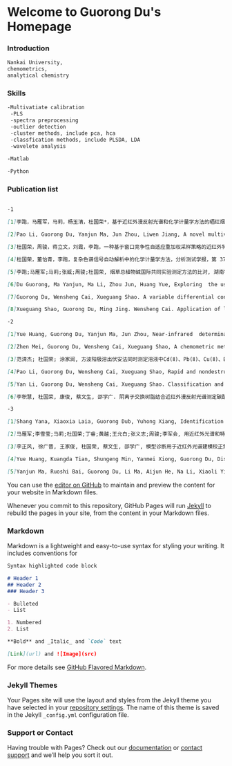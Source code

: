 # Welcome to Guorong Du's Homepage

### Introduction
```markdown
Nankai University, 
chemometrics, 
analytical chemistry
```
### Skills
```markdown
-Multivatiate calibration
 -PLS
 -spectra preprocessing
 -outlier detection
 -cluster methods, include pca, hca
 -classfication methods, include PLSDA, LDA
 -wavelete analysis
 
-Matlab

-Python
```
### Publication list
```markdown

-1

[1]李跑，马雁军，马莉，杨玉清，杜国荣*，基于近红外漫反射光谱和化学计量学方法的晒红烟常规化学指标的快速测定，湖南农业大学学报(自然科学版) 2018, 44(3):251–255. DOI:10.13331/j.cnki.jhau.2018.03.005

[2]Pao Li, Guorong Du, Yanjun Ma, Jun Zhou, Liwen Jiang, A novel multivariate calibration method based on variable adaptive boosting partial least squares algorithm, Chemometrics and Intelligent Laboratory Systems 176 (2018) 157–161

[3]杜国荣，周骏，蒋立文，刘霞，李跑，一种基于窗口竞争性自适应重加权采样策略的近红外特征变量选择方法，光谱学与光谱分析，已经接收

[4]杜国荣，董怡青，李跑，复杂色谱信号自动解析中的化学计量学方法，分析测试学报，第 37 卷 第 1 期，2018 年 1 月，Vol. 37 No. 1, 112 ～118

[5]李跑;马雁军;马莉;张威;周骏;杜国荣, 烟草总植物碱国际共同实验测定方法的比对, 湖南农业大学学报(自然科学版), 2017, 43(4), 388-393

[6]Du Guorong, Ma Yanjun, Ma Li, Zhou Jun, Huang Yue, Exploring  the use of NIR reﬂectance spectroscopy in prediction of free L-Asparagine in solanaceae  plants, International Journal of Biological Macromolecules 91 (2016) 426–430

[7]Guorong Du, Wensheng Cai, Xueguang Shao. A variable differential consensus method for improving the quantitative near-infrared spectroscopic analysis. Science China Chemistry, 2012 , 55 (9) :1946-1952.

[8]Xueguang Shao, Guorong Du, Ming Jing. Wensheng Cai. Application of latent projective graph in variable selection for near infrared spectral analysis. Chemometrics and Intelligent Laboratory Systems, 2012, 114: 44~49.

-2

[1]Yue Huang, Guorong Du, Yanjun Ma, Jun Zhou, Near-infrared  determination of polyphenols using linear and nonlinear regression algorithms, Optik 126 (2015) 2030–2034 SCI

[2]Zhen Mei, Guorong Du, Wensheng Cai, Xueguang Shao, A chemometric method to identify selective ion for resolution of overlapping gas chromatography-mass spectrometry signal, Science China Chemistry, 2013, 56(5): 656-663 SCI

[3]范清杰; 杜国荣; 涂家润, 方波阳极溶出伏安法同时测定溶液中Cd(Ⅱ)、Pb(Ⅱ)、Cu(Ⅱ)、Bi(Ⅲ)离子的多元校正方法, 天津大学学报, 2013, 46(2): 145-149 EI

[4]Pao Li, Guorong Du, Wensheng Cai, Xueguang Shao, Rapid and nondestructive analysis of pharmaceutical products using near-infrared diffuse reflectance spectroscopy, Journal of Pharmaceutical and Biomedical Analysis, 2012, 70: 288-294, doi: 10.1016/j.jpba.2012.07.013 SCI

[5]Yan Li, Guorong Du, Wensheng Cai, Xueguang Shao. Classification and quantitative analysis of Azithromycin tablets by Raman spectroscopy and Chemometrics. American Journal of Analytical Chemistry, 2011, 2: 135~141.

[6]李积慧, 杜国荣, 康俊, 蔡文生, 邵学广. 阴离子交换树脂结合近红外漫反射光谱测定碳酸饮料中日落黄. 分析化学, 2011, 39: 898~901. 核心

-3

[1]Shang Yana, Xiaoxia Laia, Guorong Dub, Yuhong Xiang, Identification of Aminoglycoside Antibiotics in Milk Matrix with a Colorimetric Sensor Array and Pattern Recognition Methods, Analytica Chimica Acta, doi: https://doi.org/10.1016/j.aca.2018.06.004 SCI

[2]马雁军;李雪莹;马莉;杜国荣;丁睿;黄越;王允白;张义志;周骏;李军会, 用近红外光谱和特征指标判别国产白肋烟产地及部位间相似性, 中国烟草学报, 2017,23(3), 38-48 核心

[3]李正风, 徐广晋, 王家俊, 杜国荣, 蔡文生, 邵学广, 模型诊断用于近红外光谱建模校正集中奇异样本的识别, 分析化学, 2016, 44(2) : 305 – 309 核心

[4]Yue Huang, Kuangda Tian, Shungeng Min, Yanmei Xiong, Guorong Du, Distribution assessment and quantiﬁcation of counterfeit melamine in powdered milk by NIR imaging methods, Food Chemistry 177 (2015) 174–181 SCI

[5]Yanjun Ma, Ruoshi Bai, Guorong Du, Li Ma, Aijun He, Na Li, Xiaoli Yi, Wensheng Cai, Jun Zhou, Xueguang Shao. Rapid Determination of four tobacco specific nitrosamines in white burley tobaccos by near-infrared spectroscopy. Analytical Methods, 2012, 4: 1371~1376. SCI

```

You can use the [editor on GitHub](https://github.com/nkchem09/adairgithub.io/edit/master/index.md) to maintain and preview the content for your website in Markdown files.

Whenever you commit to this repository, GitHub Pages will run [Jekyll](https://jekyllrb.com/) to rebuild the pages in your site, from the content in your Markdown files.

### Markdown

Markdown is a lightweight and easy-to-use syntax for styling your writing. It includes conventions for

```markdown
Syntax highlighted code block

# Header 1
## Header 2
### Header 3

- Bulleted
- List

1. Numbered
2. List

**Bold** and _Italic_ and `Code` text

[Link](url) and ![Image](src)
```

For more details see [GitHub Flavored Markdown](https://guides.github.com/features/mastering-markdown/).

### Jekyll Themes

Your Pages site will use the layout and styles from the Jekyll theme you have selected in your [repository settings](https://github.com/nkchem09/adairgithub.io/settings). The name of this theme is saved in the Jekyll `_config.yml` configuration file.

### Support or Contact

Having trouble with Pages? Check out our [documentation](https://help.github.com/categories/github-pages-basics/) or [contact support](https://github.com/contact) and we’ll help you sort it out.
